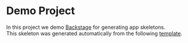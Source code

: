 #  Demo Project 

In this project we demo [Backstage](https://backstage.io/) for generating app skeletons. \
This skeleton was generated automatically from the following [template](https://github.com/d1-cnoe/backstage-templates/blob/master/templates/spring-boot-basic/template.yaml).
